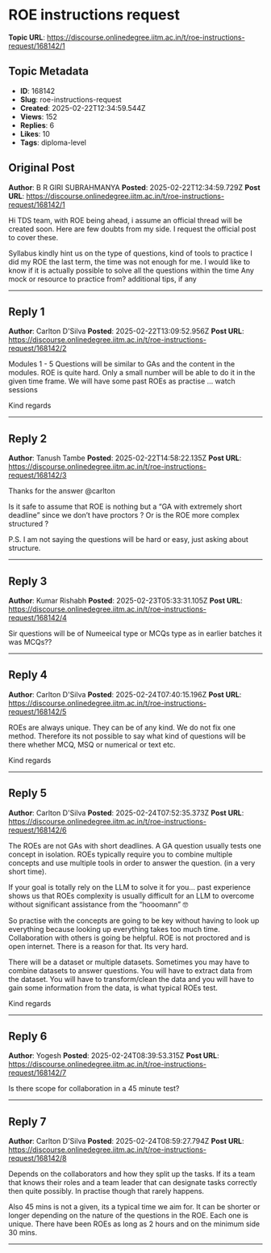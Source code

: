 # ROE instructions request

**Topic URL**: https://discourse.onlinedegree.iitm.ac.in/t/roe-instructions-request/168142/1

## Topic Metadata
- **ID**: 168142
- **Slug**: roe-instructions-request
- **Created**: 2025-02-22T12:34:59.544Z
- **Views**: 152
- **Replies**: 6
- **Likes**: 10
- **Tags**: diploma-level

## Original Post
**Author**: B R GIRI SUBRAHMANYA
**Posted**: 2025-02-22T12:34:59.729Z
**Post URL**: https://discourse.onlinedegree.iitm.ac.in/t/roe-instructions-request/168142/1

Hi TDS team, with ROE being ahead, i assume an official thread will be created soon. Here are few doubts from my side. I request the official post to cover these.

Syllabus
kindly hint us on the type of questions, kind of tools to practice
I did my ROE the last term, the time was not enough for me. I would like to know if it is actually possible to solve all the questions within the time
Any mock or resource to practice from?
additional tips, if any

---

## Reply 1
**Author**: Carlton D'Silva
**Posted**: 2025-02-22T13:09:52.956Z
**Post URL**: https://discourse.onlinedegree.iitm.ac.in/t/roe-instructions-request/168142/2

Modules 1 - 5
Questions will be similar to GAs and the content in the modules.
ROE is quite hard. Only a small number will be able to do it in the given time frame.
We will have some past ROEs as practise
… watch sessions

Kind regards

---

## Reply 2
**Author**: Tanush Tambe
**Posted**: 2025-02-22T14:58:22.135Z
**Post URL**: https://discourse.onlinedegree.iitm.ac.in/t/roe-instructions-request/168142/3

Thanks for the answer @carlton

Is it safe to assume that ROE is nothing but a “GA with extremely short deadline” since we don’t have proctors ? Or is the ROE more complex structured ?

P.S. I am not saying the questions will be hard or easy, just asking about structure.

---

## Reply 3
**Author**: Kumar Rishabh 
**Posted**: 2025-02-23T05:33:31.105Z
**Post URL**: https://discourse.onlinedegree.iitm.ac.in/t/roe-instructions-request/168142/4

Sir questions will be of Numeeical type or MCQs type as in earlier batches it was MCQs??

---

## Reply 4
**Author**: Carlton D'Silva
**Posted**: 2025-02-24T07:40:15.196Z
**Post URL**: https://discourse.onlinedegree.iitm.ac.in/t/roe-instructions-request/168142/5

ROEs are always unique. They can be of any kind. We do not fix one method. Therefore its not possible to say what kind of questions will be there whether MCQ, MSQ or numerical or text etc.

Kind regards

---

## Reply 5
**Author**: Carlton D'Silva
**Posted**: 2025-02-24T07:52:35.373Z
**Post URL**: https://discourse.onlinedegree.iitm.ac.in/t/roe-instructions-request/168142/6

The ROEs are not GAs with short deadlines. A GA question usually tests one concept in isolation. ROEs typically require you to combine multiple concepts and use multiple tools in order to answer the question. (in a very short time).

If your goal is totally rely on the LLM to solve it for you… past experience shows us that ROEs complexity is usually difficult for an LLM to overcome without significant assistance from the “hooomann”  :nerd_face: 

So practise with the concepts are going to be key without having to look up everything because looking up everything takes too much time. Collaboration with others is going be helpful. ROE is not proctored and is open internet. There is a reason for that. Its very hard.

There will be a dataset or multiple datasets. Sometimes you may have to combine datasets to answer questions. You will have to extract data from the dataset. You will have to transform/clean the data and you will have to gain some information from the data, is what typical ROEs test.

Kind regards

---

## Reply 6
**Author**: Yogesh
**Posted**: 2025-02-24T08:39:53.315Z
**Post URL**: https://discourse.onlinedegree.iitm.ac.in/t/roe-instructions-request/168142/7

Is there scope for collaboration in a 45 minute test?

---

## Reply 7
**Author**: Carlton D'Silva
**Posted**: 2025-02-24T08:59:27.794Z
**Post URL**: https://discourse.onlinedegree.iitm.ac.in/t/roe-instructions-request/168142/8

Depends on the collaborators and how they split up the tasks. If its a team that knows their roles and a team leader that can designate tasks correctly then quite possibly. In practise though that rarely happens.

Also 45 mins is not a given, its a typical time we aim for. It can be shorter or longer depending on the nature of the questions in the ROE. Each one is unique. There have been ROEs as long as 2 hours and on the minimum side 30 mins.

---
